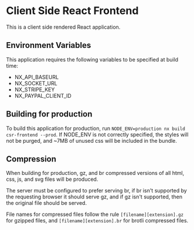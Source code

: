 # Client Side React Frontend

This is a client side rendered React application.

## Environment Variables

This application requires the following variables to be specified at build time:

- NX_API_BASEURL
- NX_SOCKET_URL
- NX_STRIPE_KEY
- NX_PAYPAL_CLIENT_ID

## Building for production

To build this application for production, run `NODE_ENV=production nx build csr-frontend --prod`. If NODE_ENV is not correctly specified,
the styles will not be purged, and ~7MB of unused css will be included in the bundle.

## Compression

When building for production, gz, and br compressed versions of all html, css, js, and svg files will be produced.

The server must be configured to prefer serving br, if br isn't supported by the requesting browser it should serve gz, and if gz isn't supported, then the original file should be served.

File names for compressed files follow the rule `[filename][extension].gz` for gzipped files, and `[filename][extension].br` for brotli compressed files.
